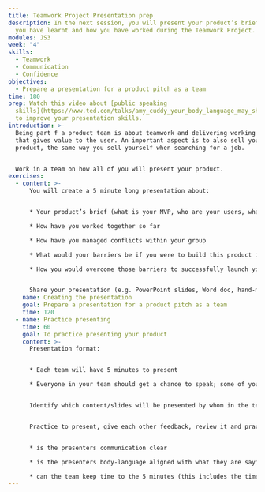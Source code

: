 ```yaml
---
title: Teamwork Project Presentation prep
description: In the next session, you will present your product’s brief, what
  you have learnt and how you have worked during the Teamwork Project.
modules: JS3
week: "4"
skills:
  - Teamwork
  - Communication
  - Confidence
objectives:
  - Prepare a presentation for a product pitch as a team
time: 180
prep: Watch this video about [public speaking
  skills](https://www.ted.com/talks/amy_cuddy_your_body_language_may_shape_who_you_are)
  to improve your presentation skills.
introduction: >-
  B﻿eing part f a product team is about teamwork and delivering working software
  that gives value to the user. An important aspect is to also sell your
  product, the same way you sell yourself when searching for a job. 


  Work in a team on how all of you will present your product.
exercises:
  - content: >-
      You will create a 5 minute long presentation about:


      * Your product’s brief (what is your MVP, who are your users, what is the value, etc.)

      * How have you worked together so far

      * How have you managed conflicts within your group

      * What would your barriers be if you were to build this product in real life

      * How you would overcome those barriers to successfully launch your product


      Share your presentation (e.g. PowerPoint slides, Word doc, hand-made poster, etc). on your project board.
    name: Creating the presentation
    goal: Prepare a presentation for a product pitch as a team
    time: 120
  - name: Practice presenting
    time: 60
    goal: To practice presenting your product
    content: >-
      Presentation format:


      * Each team will have 5 minutes to present

      * Everyone in your team should get a chance to speak; some of you may speak longer and some shorter


      Identify which content/slides will be presented by whom in the team.


      P﻿ractice to present, give each other feedback, review it and practice again:


      * i﻿s ﻿the presenters communication clear

      * i﻿s t﻿he presenters body-language aligned with what t﻿hey are saying

      * can the team keep time to the 5 minutes (this includes the time to get the presentation up and running)
---
```

